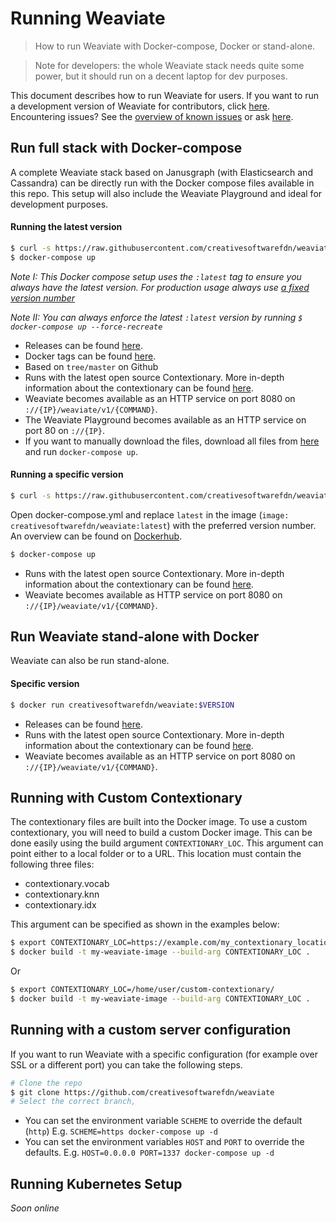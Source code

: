 # Running Weaviate

> How to run Weaviate with Docker-compose, Docker or stand-alone.

> Note for developers: the whole Weaviate stack needs quite some power, but it should run on a decent laptop for dev purposes.

This document describes how to run Weaviate for users. If you want to run a development version of Weaviate for contributors, click [here](../contribute/running-weaviate.md). Encountering issues? See the [overview of known issues](https://github.com/creativesoftwarefdn/weaviate/issues?utf8=%E2%9C%93&q=label%3Adocker+label%3Abug+) or ask [here](https://github.com/creativesoftwarefdn/weaviate#questions).

## Run full stack with Docker-compose

A complete Weaviate stack based on Janusgraph (with Elasticsearch and Cassandra) can be directly run with the Docker compose files available in this repo. This setup will also include the Weaviate Playground and ideal for development purposes.

#### Running the latest version

```sh
$ curl -s https://raw.githubusercontent.com/creativesoftwarefdn/weaviate/master/tools/download-docker-compose-deps.sh | bash
$ docker-compose up
```

_Note I: This Docker compose setup uses the `:latest` tag to ensure you always have the latest version. For production usage always use [a fixed version number](#running-a-specific-version)_

_Note II: You can always enforce the latest `:latest` version by running `$ docker-compose up --force-recreate`_

- Releases can be found [here](https://github.com/creativesoftwarefdn/weaviate/releases).
- Docker tags can be found [here](https://hub.docker.com/r/creativesoftwarefdn/weaviate/tags).
- Based on `tree/master` on Github
- Runs with the latest open source Contextionary. More in-depth information about the contextionary can be found [here](../contribute/contextionary.md).
- Weaviate becomes available as an HTTP service on port 8080 on `://{IP}/weaviate/v1/{COMMAND}`.
- The Weaviate Playground becomes available as an HTTP service on port 80 on `://{IP}`.
- If you want to manually download the files, download all files from [here](https://github.com/creativesoftwarefdn/weaviate/tree/master/docker-compose/runtime) and run `docker-compose up`.

#### Running a specific version

```sh
$ curl -s https://raw.githubusercontent.com/creativesoftwarefdn/weaviate/master/tools/download-docker-compose-deps.sh | bash
```

Open docker-compose.yml and replace `latest` in the image (`image: creativesoftwarefdn/weaviate:latest`) with the preferred version number. An overview can be found on [Dockerhub](https://hub.docker.com/r/creativesoftwarefdn/weaviate/tags).

```sh
$ docker-compose up
```

- Runs with the latest open source Contextionary. More in-depth information about the contextionary can be found [here](../contribute/contextionary.md).
- Weaviate becomes available as HTTP service on port 8080 on `://{IP}/weaviate/v1/{COMMAND}`.

## Run Weaviate stand-alone with Docker

Weaviate can also be run stand-alone.

#### Specific version

```sh
$ docker run creativesoftwarefdn/weaviate:$VERSION
```

- Releases can be found [here](https://github.com/creativesoftwarefdn/weaviate/releases).
- Runs with the latest open source Contextionary. More in-depth information about the contextionary can be found [here](../contribute/contextionary.md).
- Weaviate becomes available as an HTTP service on port 8080 on `://{IP}/weaviate/v1/{COMMAND}`.

## Running with Custom Contextionary

The contextionary files are built into the Docker image. To use a custom contextionary, you will need to build a custom Docker image. This can be done easily using the build argument `CONTEXTIONARY_LOC`. This argument can point either to a local folder or to a URL. This location must contain the following three files:

* contextionary.vocab
* contextionary.knn
* contextionary.idx

This argument can be specified as shown in the examples below:

```sh
$ export CONTEXTIONARY_LOC=https://example.com/my_contextionary_location/
$ docker build -t my-weaviate-image --build-arg CONTEXTIONARY_LOC .
```

Or

```sh
$ export CONTEXTIONARY_LOC=/home/user/custom-contextionary/
$ docker build -t my-weaviate-image --build-arg CONTEXTIONARY_LOC .
```

## Running with a custom server configuration

If you want to run Weaviate with a specific configuration (for example over SSL or a different port) you can take the following steps.

```sh
# Clone the repo
$ git clone https://github.com/creativesoftwarefdn/weaviate
# Select the correct branch, 
```

- You can set the environment variable `SCHEME` to override the default (`http`) E.g. `SCHEME=https docker-compose up -d`
- You can set the environment variables `HOST` and `PORT` to override the defaults. E.g. `HOST=0.0.0.0 PORT=1337 docker-compose up -d`	

## Running Kubernetes Setup

_Soon online_
